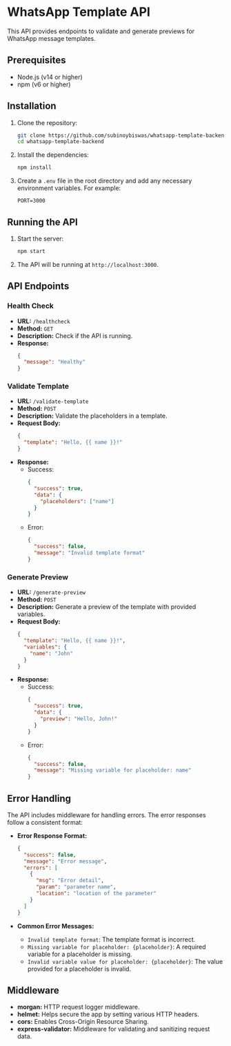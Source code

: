 # WhatsApp Template API

This API provides endpoints to validate and generate previews for WhatsApp message templates.

## Prerequisites

- Node.js (v14 or higher)
- npm (v6 or higher)

## Installation

1. Clone the repository:

   ```sh
   git clone https://github.com/subinoybiswas/whatsapp-template-backend
   cd whatsapp-template-backend
   ```

2. Install the dependencies:

   ```sh
   npm install
   ```

3. Create a `.env` file in the root directory and add any necessary environment variables. For example:
   ```env
   PORT=3000
   ```

## Running the API

1. Start the server:

   ```sh
   npm start
   ```

2. The API will be running at `http://localhost:3000`.

## API Endpoints

### Health Check

- **URL:** `/healthcheck`
- **Method:** `GET`
- **Description:** Check if the API is running.
- **Response:**
  ```json
  {
    "message": "Healthy"
  }
  ```

### Validate Template

- **URL:** `/validate-template`
- **Method:** `POST`
- **Description:** Validate the placeholders in a template.
- **Request Body:**
  ```json
  {
    "template": "Hello, {{ name }}!"
  }
  ```
- **Response:**
  - Success:
    ```json
    {
      "success": true,
      "data": {
        "placeholders": ["name"]
      }
    }
    ```
  - Error:
    ```json
    {
      "success": false,
      "message": "Invalid template format"
    }
    ```

### Generate Preview

- **URL:** `/generate-preview`
- **Method:** `POST`
- **Description:** Generate a preview of the template with provided variables.
- **Request Body:**
  ```json
  {
    "template": "Hello, {{ name }}!",
    "variables": {
      "name": "John"
    }
  }
  ```
- **Response:**
  - Success:
    ```json
    {
      "success": true,
      "data": {
        "preview": "Hello, John!"
      }
    }
    ```
  - Error:
    ```json
    {
      "success": false,
      "message": "Missing variable for placeholder: name"
    }
    ```

## Error Handling

The API includes middleware for handling errors. The error responses follow a consistent format:

- **Error Response Format:**

  ```json
  {
    "success": false,
    "message": "Error message",
    "errors": [
      {
        "msg": "Error detail",
        "param": "parameter name",
        "location": "location of the parameter"
      }
    ]
  }
  ```

- **Common Error Messages:**
  - `Invalid template format`: The template format is incorrect.
  - `Missing variable for placeholder: {placeholder}`: A required variable for a placeholder is missing.
  - `Invalid variable value for placeholder: {placeholder}`: The value provided for a placeholder is invalid.

## Middleware

- **morgan:** HTTP request logger middleware.
- **helmet:** Helps secure the app by setting various HTTP headers.
- **cors:** Enables Cross-Origin Resource Sharing.
- **express-validator:** Middleware for validating and sanitizing request data.
